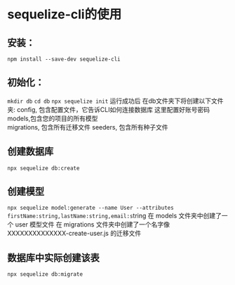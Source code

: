 <!--
 * @Description: 
 * @Author: qingyang
 * @Date: 2021-05-06 11:12:29
 * @LastEditors: qingyang
 * @LastEditTime: 2021-05-06 13:13:54
-->
# sequelize-cli的使用 
##  安装：
`npm install --save-dev sequelize-cli`
## 初始化：
`mkdir db`
`cd db`
`npx sequelize init`
运行成功后 在db文件夹下将创建以下文件夹:
config, 包含配置文件，它告诉CLI如何连接数据库   这里配置好账号密码
models,包含您的项目的所有模型   
migrations, 包含所有迁移文件
seeders, 包含所有种子文件
## 创建数据库
`npx sequelize db:create`
## 创建模型
`npx sequelize model:generate --name User --attributes firstName:string,lastName:string,email:s`tring
在 models 文件夹中创建了一个 user 模型文件
在 migrations 文件夹中创建了一个名字像 XXXXXXXXXXXXXX-create-user.js 的迁移文件
## 数据库中实际创建该表
`npx sequelize db:migrate`